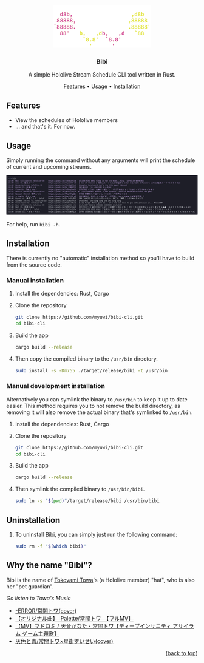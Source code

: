 <div align="top"></div>
<br />
<div align="center">

![Bibi](assets/Bibi.png)

### Bibi

A simple Hololive Stream Schedule CLI tool written in Rust.

[Features](#features)
•
[Usage](#usage)
•
[Installation](#installation)

</div>

## Features

- View the schedules of Hololive members
- ... and that's it. For now.

## Usage

Simply running the command without any arguments will print the schedule of current and upcoming streams.

![Usage](assets/usage.png)

For help, run `bibi -h`.

## Installation

There is currently no "automatic" installation method so you'll have to build from the source code.

### Manual installation

1. Install the dependencies: Rust, Cargo
2. Clone the repository

    ```sh
    git clone https://github.com/myuwi/bibi-cli.git
    cd bibi-cli
    ```

3. Build the app

    ```sh
    cargo build --release
    ```

4. Then copy the compiled binary to the `/usr/bin` directory.

    ```sh
    sudo install -s -Dm755 ./target/release/bibi -t /usr/bin
    ```

### Manual development installation

Alternatively you can symlink the binary to `/usr/bin` to keep it up to date easier. This method requires you to not remove the build directory, as removing it will also remove the actual binary that's symlinked to `/usr/bin`.

1. Install the dependencies: Rust, Cargo
2. Clone the repository

    ```sh
    git clone https://github.com/myuwi/bibi-cli.git
    cd bibi-cli
    ```

3. Build the app

    ```sh
    cargo build --release
    ```

4. Then symlink the compiled binary to `/usr/bin/bibi`.

    ```sh
    sudo ln -s "$(pwd)"/target/release/bibi /usr/bin/bibi
    ```

## Uninstallation

1. To uninstall Bibi, you can simply just run the following command:

    ```sh
    sudo rm -f "$(which bibi)"
    ```

## Why the name "Bibi"?

Bibi is the name of [Tokoyami Towa][towa-yt]'s (a Hololive member) "hat", who is also her "pet guardian".

*Go listen to Towa's Music*

- [-ERROR/常闇トワ(cover)][towa-error]
- [【オリジナル曲】　Palette/常闇トワ　【フルMV】][towa-palette]
- [【MV】マドロミ / 天音かなた・常闇トワ【ディープインサニティ アサイラム ゲーム主題歌】][towa-madoromi]
- [灰色と青/常闇トワ×星街すいせい(cover)][towa-haiirotoao]

<p align="right">(<a href="#top">back to top</a>)</p>

[towa-yt]: https://www.youtube.com/channel/UC1uv2Oq6kNxgATlCiez59hw
[towa-error]: https://youtu.be/3UV8OZj2olg
[towa-palette]: https://youtu.be/Ud73fm4Uoq0
[towa-madoromi]: https://youtu.be/23nEnPOXLEk
[towa-haiirotoao]: https://youtu.be/0firv69LkgI

